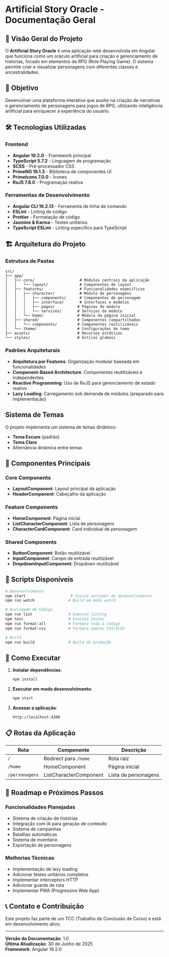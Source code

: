 # Artificial Story Oracle - Documentação Geral

## 📖 Visão Geral do Projeto

O **Artificial Story Oracle** é uma aplicação web desenvolvida em Angular que funciona como um oráculo artificial para criação e gerenciamento de histórias, focado em elementos de RPG (Role Playing Game). O sistema permite criar e visualizar personagens com diferentes classes e ancestralidades.

## 🎯 Objetivo

Desenvolver uma plataforma interativa que auxilie na criação de narrativas e gerenciamento de personagens para jogos de RPG, utilizando inteligência artificial para enriquecer a experiência do usuário.

## 🛠️ Tecnologias Utilizadas

### Frontend
- **Angular 19.2.0** - Framework principal
- **TypeScript 5.7.2** - Linguagem de programação
- **SCSS** - Pré-processador CSS
- **PrimeNG 19.1.3** - Biblioteca de componentes UI
- **PrimeIcons 7.0.0** - Ícones
- **RxJS 7.8.0** - Programação reativa

### Ferramentas de Desenvolvimento
- **Angular CLI 19.2.13** - Ferramenta de linha de comando
- **ESLint** - Linting de código
- **Prettier** - Formatação de código
- **Jasmine & Karma** - Testes unitários
- **TypeScript ESLint** - Linting específico para TypeScript

## 🏗️ Arquitetura do Projeto

### Estrutura de Pastas

```
src/
├── app/
│   ├── core/                    # Módulos centrais da aplicação
│   │   └── layout/              # Componentes de layout
│   ├── features/                # Funcionalidades específicas
│   │   ├── character/           # Módulo de personagens
│   │   │   ├── components/      # Componentes de personagem
│   │   │   ├── interface/       # Interfaces e modelos
│   │   │   ├── pages/          # Páginas do módulo
│   │   │   └── services/       # Serviços do módulo
│   │   └── home/               # Módulo da página inicial
│   ├── shared/                 # Componentes compartilhados
│   │   └── components/         # Componentes reutilizáveis
│   └── theme/                  # Configurações de tema
├── assets/                     # Recursos estáticos
└── styles/                     # Estilos globais
```

### Padrões Arquiteturais

- **Arquitetura por Features**: Organização modular baseada em funcionalidades
- **Component-Based Architecture**: Componentes reutilizáveis e independentes
- **Reactive Programming**: Uso de RxJS para gerenciamento de estado reativo
- **Lazy Loading**: Carregamento sob demanda de módulos (preparado para implementação)

##  Sistema de Temas

O projeto implementa um sistema de temas dinâmico:
- **Tema Escuro** (padrão)
- **Tema Claro**
- Alternância dinâmica entre temas

## 🧩 Componentes Principais

### Core Components
- **LayoutComponent**: Layout principal da aplicação
- **HeaderComponent**: Cabeçalho da aplicação

### Feature Components
- **HomeComponent**: Página inicial
- **ListCharacterComponent**: Lista de personagens
- **CharacterCardComponent**: Card individual de personagem

### Shared Components
- **ButtonComponent**: Botão reutilizável
- **InputComponent**: Campo de entrada reutilizável
- **DropdownInputComponent**: Dropdown reutilizável

## 🔧 Scripts Disponíveis

```bash
# Desenvolvimento
npm start                    # Inicia servidor de desenvolvimento
npm run watch               # Build em modo watch

# Qualidade de Código
npm run lint                # Executa linting
npm test                    # Executa testes
npm run format:all          # Formata todo o código
npm run format:css          # Formata apenas CSS/SCSS

# Build
npm run build               # Build de produção
```

## 🚀 Como Executar

1. **Instalar dependências**:
   ```bash
   npm install
   ```

2. **Executar em modo desenvolvimento**:
   ```bash
   npm start
   ```

3. **Acessar a aplicação**:
   ```
   http://localhost:4200
   ```

## 📋 Rotas da Aplicação

| Rota | Componente | Descrição |
|------|------------|-----------|
| `/` | Redirect para `/home` | Rota raiz |
| `/home` | HomeComponent | Página inicial |
| `/personagens` | ListCharacterComponent | Lista de personagens |

## 🎯 Roadmap e Próximos Passos

### Funcionalidades Planejadas
- Sistema de criação de histórias
- Integração com IA para geração de conteúdo
- Sistema de campanhas
- Batalhas automáticas
- Sistema de inventário
- Exportação de personagens

### Melhorias Técnicas
- Implementação de lazy loading
- Adicionar testes unitários completos
- Implementar interceptors HTTP
- Adicionar guards de rota
- Implementar PWA (Progressive Web App)

## 📞 Contato e Contribuição

Este projeto faz parte de um TCC (Trabalho de Conclusão de Curso) e está em desenvolvimento ativo.

---

**Versão da Documentação**: 1.0  
**Última Atualização**: 30 de Junho de 2025  
**Framework**: Angular 19.2.0
